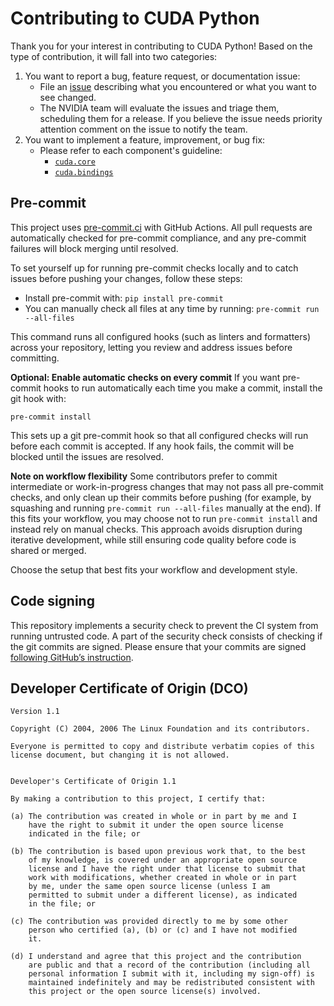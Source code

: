 # Contributing to CUDA Python

Thank you for your interest in contributing to CUDA Python! Based on the type of contribution, it will fall into two categories:

1. You want to report a bug, feature request, or documentation issue:
    - File an [issue](https://github.com/NVIDIA/cuda-python/issues/new/choose)
    describing what you encountered or what you want to see changed.
    - The NVIDIA team will evaluate the issues and triage them, scheduling
    them for a release. If you believe the issue needs priority attention
    comment on the issue to notify the team.
2. You want to implement a feature, improvement, or bug fix:
    - Please refer to each component's guideline:
       - [`cuda.core`](https://nvidia.github.io/cuda-python/cuda-core/latest/contribute.html)
       - [`cuda.bindings`](https://nvidia.github.io/cuda-python/cuda-bindings/latest/contribute.html)


## Pre-commit
This project uses [pre-commit.ci](https://pre-commit.ci/) with GitHub Actions. All pull requests are automatically checked for pre-commit compliance, and any pre-commit failures will block merging until resolved.

To set yourself up for running pre-commit checks locally and to catch issues before pushing your changes, follow these steps:

* Install pre-commit with: `pip install pre-commit`
* You can manually check all files at any time by running: `pre-commit run --all-files`

This command runs all configured hooks (such as linters and formatters) across your repository, letting you review and address issues before committing.

**Optional: Enable automatic checks on every commit**
If you want pre-commit hooks to run automatically each time you make a commit, install the git hook with:

`pre-commit install`

This sets up a git pre-commit hook so that all configured checks will run before each commit is accepted. If any hook fails, the commit will be blocked until the issues are resolved.

**Note on workflow flexibility**
Some contributors prefer to commit intermediate or work-in-progress changes that may not pass all pre-commit checks, and only clean up their commits before pushing (for example, by squashing and running `pre-commit run --all-files` manually at the end). If this fits your workflow, you may choose not to run `pre-commit install` and instead rely on manual checks. This approach avoids disruption during iterative development, while still ensuring code quality before code is shared or merged.

Choose the setup that best fits your workflow and development style.


## Code signing

This repository implements a security check to prevent the CI system from running untrusted code. A part of the security check consists of checking if the git commits are signed. Please ensure that your commits are signed [following GitHub’s instruction](https://docs.github.com/en/authentication/managing-commit-signature-verification/about-commit-signature-verification).


## Developer Certificate of Origin (DCO)
```
Version 1.1

Copyright (C) 2004, 2006 The Linux Foundation and its contributors.

Everyone is permitted to copy and distribute verbatim copies of this
license document, but changing it is not allowed.


Developer's Certificate of Origin 1.1

By making a contribution to this project, I certify that:

(a) The contribution was created in whole or in part by me and I
    have the right to submit it under the open source license
    indicated in the file; or

(b) The contribution is based upon previous work that, to the best
    of my knowledge, is covered under an appropriate open source
    license and I have the right under that license to submit that
    work with modifications, whether created in whole or in part
    by me, under the same open source license (unless I am
    permitted to submit under a different license), as indicated
    in the file; or

(c) The contribution was provided directly to me by some other
    person who certified (a), (b) or (c) and I have not modified
    it.

(d) I understand and agree that this project and the contribution
    are public and that a record of the contribution (including all
    personal information I submit with it, including my sign-off) is
    maintained indefinitely and may be redistributed consistent with
    this project or the open source license(s) involved.
```

